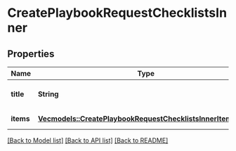 # CreatePlaybookRequestChecklistsInner

## Properties

Name | Type | Description | Notes
------------ | ------------- | ------------- | -------------
**title** | **String** | The title of the checklist. | 
**items** | [**Vec<models::CreatePlaybookRequestChecklistsInnerItemsInner>**](createPlaybook_request_checklists_inner_items_inner.md) | The list of tasks to do. | 

[[Back to Model list]](../README.md#documentation-for-models) [[Back to API list]](../README.md#documentation-for-api-endpoints) [[Back to README]](../README.md)


